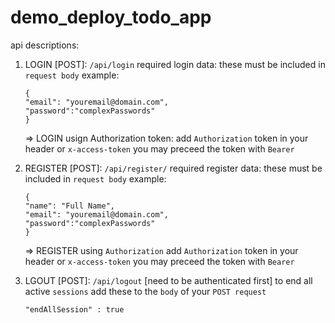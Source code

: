 # demo_deploy_todo_app

api descriptions:

1. LOGIN [POST]: `/api/login`
  required login data:
  these must be included in `request body`
  example:
      ```
      {
      "email": "youremail@domain.com",
      "password":"complexPasswords"
      }
      ```
   
   
   => LOGIN  usign Authorization token: 
      add `Authorization` token in your header or `x-access-token` you may preceed the token with `Bearer`

2. REGISTER [POST]: `/api/register/`
  required register data:
  these must be included in `request body`
  example:
      ```
      {
      "name": "Full Name",
      "email": "youremail@domain.com",
      "password":"complexPasswords"
      }
      ```
   
   => REGISTER using `Authorization`
      add `Authorization` token in your header or `x-access-token` you may preceed the token with `Bearer`
3. LGOUT [POST]: `/api/logout` [need to be authenticated first] 
      to end all active `sessions` add these to the `body` of your `POST request`
      ```
      "endAllSession" : true
      ```
